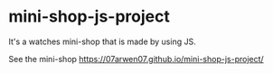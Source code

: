 # mini-shop-js-project

It's a watches mini-shop that is made by using JS.

See the mini-shop https://07arwen07.github.io/mini-shop-js-project/
